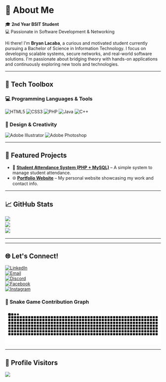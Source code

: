 # 💼 About Me

🎓 **2nd Year BSIT Student**  
💻 Passionate in Software Development & Networking

Hi there! I'm **Bryan Lacaba**, a curious and motivated student currently pursuing a Bachelor of Science in Information Technology. I focus on developing scalable systems, secure networks, and real-world software solutions. I'm passionate about bridging theory with hands-on applications and continuously exploring new tools and technologies.

---

## 🧰 Tech Toolbox

### 💻 Programming Languages & Tools
![HTML5](https://img.shields.io/badge/HTML5-E34F26?style=flat&logo=html5&logoColor=white)
![CSS3](https://img.shields.io/badge/CSS3-1572B6?style=flat&logo=css3&logoColor=white)
![PHP](https://img.shields.io/badge/PHP-777BB4?style=flat&logo=php&logoColor=white)
![Java](https://img.shields.io/badge/Java-ED8B00?style=flat&logo=openjdk&logoColor=white)
![C++](https://img.shields.io/badge/C++-00599C?style=flat&logo=c%2B%2B&logoColor=white)

### 🎨 Design & Creativity
![Adobe Illustrator](https://img.shields.io/badge/Illustrator-FF9A00?style=flat&logo=adobe-illustrator&logoColor=white)
![Adobe Photoshop](https://img.shields.io/badge/Photoshop-31A8FF?style=flat&logo=adobe-photoshop&logoColor=white)

---


## 📂 Featured Projects

- 🔐 [**Student Attendance System (PHP + MySQL)**](https://github.com/Lacaba-Bry/student-attendance-system) – A simple system to manage student attendance.
- 🌐 [**Portfolio Website**](https://github.com/Lacaba-Bry/portfolio) – My personal website showcasing my work and contact info.

---

## 📈 GitHub Stats

![](https://github-readme-stats.vercel.app/api?username=Lacaba-Bry&theme=radical&hide_border=false&show_icons=true)  
![](https://github-readme-streak-stats.herokuapp.com/?user=Lacaba-Bry&theme=radical&hide_border=false)  
![](https://github-readme-stats.vercel.app/api/top-langs/?username=Lacaba-Bry&layout=compact&theme=radical&hide_border=false)

---



---

## 🌐 Let's Connect!

[![LinkedIn](https://img.shields.io/badge/LinkedIn-0077B5.svg?style=flat&logo=linkedin&logoColor=white)](https://linkedin.com/in/Bryan%20Lacaba)  
[![Email](https://img.shields.io/badge/Email-D14836?style=flat&logo=gmail&logoColor=white)](mailto:bryan.lacaba@cvsu.edu.ph)  
[![Discord](https://img.shields.io/badge/Discord-7289DA.svg?style=flat&logo=discord&logoColor=white)](https://discord.gg/bruan0548)  
[![Facebook](https://img.shields.io/badge/Facebook-1877F2?style=flat&logo=facebook&logoColor=white)](https://facebook.com/@bryanlacabaxx)  
[![Instagram](https://img.shields.io/badge/Instagram-E4405F.svg?style=flat&logo=instagram&logoColor=white)](https://instagram.com/bryanlacabaxx)  


### 🐍 Snake Game Contribution Graph
![snake gif](https://github.com/Lacaba-Bry/Lacaba-Bry/blob/output/github-contribution-grid-snake.svg)

---

## 📍 Profile Visitors

[![](https://visitcount.itsvg.in/api?id=Lacaba-Bry&label=Profile%20Views&color=0&icon=5&pretty=false)](https://visitcount.itsvg.in)

